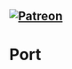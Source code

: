 
 <a href="https://www.patreon.com/real-notU"><img src="https://img.shields.io/badge/donate-patreon-F96854.svg" alt="Patreon" /></a>
----
# Port
